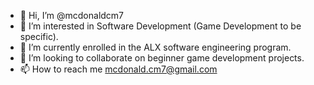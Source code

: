 - 👋 Hi, I’m @mcdonaldcm7
- 👀 I’m interested in Software Development (Game Development to be specific).
- 🌱 I’m currently enrolled in the ALX software engineering program.
- 💞️ I’m looking to collaborate on beginner game development projects.
- 📫 How to reach me mcdonald.cm7@gmail.com

<!---
mcdonaldcm7/mcdonaldcm7 is a ✨ special ✨ repository because its `README.md` (this file) appears on your GitHub profile.
You can click the Preview link to take a look at your changes.
--->
